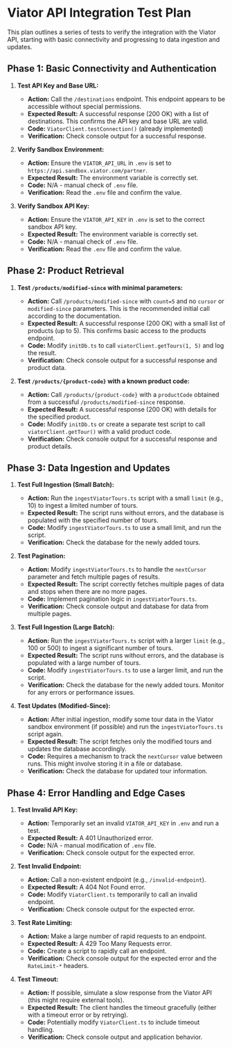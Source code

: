 # Viator API Integration Test Plan

This plan outlines a series of tests to verify the integration with the Viator API, starting with basic connectivity and progressing to data ingestion and updates.

## Phase 1: Basic Connectivity and Authentication

1.  **Test API Key and Base URL:**
    *   **Action:** Call the `/destinations` endpoint. This endpoint appears to be accessible without special permissions.
    *   **Expected Result:** A successful response (200 OK) with a list of destinations. This confirms the API key and base URL are valid.
    *   **Code:** `ViatorClient.testConnection()` (already implemented)
    *   **Verification:** Check console output for a successful response.

2.  **Verify Sandbox Environment:**
    *   **Action:** Ensure the `VIATOR_API_URL` in `.env` is set to `https://api.sandbox.viator.com/partner`.
    *   **Expected Result:** The environment variable is correctly set.
    *   **Code:** N/A - manual check of `.env` file.
    *   **Verification:** Read the `.env` file and confirm the value.

3.  **Verify Sandbox API Key:**
    *   **Action:** Ensure the `VIATOR_API_KEY` in `.env` is set to the correct sandbox API key.
    *   **Expected Result:** The environment variable is correctly set.
    *   **Code:** N/A - manual check of `.env` file.
    *   **Verification:** Read the `.env` file and confirm the value.

## Phase 2: Product Retrieval

1.  **Test `/products/modified-since` with minimal parameters:**
    *   **Action:** Call `/products/modified-since` with `count=5` and no `cursor` or `modified-since` parameters. This is the recommended initial call according to the documentation.
    *   **Expected Result:** A successful response (200 OK) with a small list of products (up to 5). This confirms basic access to the products endpoint.
    *   **Code:** Modify `initDb.ts` to call `viatorClient.getTours(1, 5)` and log the result.
    *   **Verification:** Check console output for a successful response and product data.

2.  **Test `/products/{product-code}` with a known product code:**
    *   **Action:** Call `/products/{product-code}` with a `productCode` obtained from a successful `/products/modified-since` response.
    *   **Expected Result:** A successful response (200 OK) with details for the specified product.
    *   **Code:** Modify `initDb.ts` or create a separate test script to call `viatorClient.getTour()` with a valid product code.
    *   **Verification:** Check console output for a successful response and product details.

## Phase 3: Data Ingestion and Updates

1.  **Test Full Ingestion (Small Batch):**
    *   **Action:** Run the `ingestViatorTours.ts` script with a small `limit` (e.g., 10) to ingest a limited number of tours.
    *   **Expected Result:** The script runs without errors, and the database is populated with the specified number of tours.
    *   **Code:** Modify `ingestViatorTours.ts` to use a small limit, and run the script.
    *   **Verification:** Check the database for the newly added tours.

2.  **Test Pagination:**
    *   **Action:** Modify `ingestViatorTours.ts` to handle the `nextCursor` parameter and fetch multiple pages of results.
    *   **Expected Result:** The script correctly fetches multiple pages of data and stops when there are no more pages.
    *   **Code:** Implement pagination logic in `ingestViatorTours.ts`.
    *   **Verification:** Check console output and database for data from multiple pages.

3.  **Test Full Ingestion (Large Batch):**
    *   **Action:** Run the `ingestViatorTours.ts` script with a larger `limit` (e.g., 100 or 500) to ingest a significant number of tours.
    *   **Expected Result:** The script runs without errors, and the database is populated with a large number of tours.
    *   **Code:** Modify `ingestViatorTours.ts` to use a larger limit, and run the script.
    *   **Verification:** Check the database for the newly added tours. Monitor for any errors or performance issues.

4.  **Test Updates (Modified-Since):**
    *   **Action:** After initial ingestion, modify some tour data in the Viator sandbox environment (if possible) and run the `ingestViatorTours.ts` script again.
    *   **Expected Result:** The script fetches only the modified tours and updates the database accordingly.
    *   **Code:** Requires a mechanism to track the `nextCursor` value between runs. This might involve storing it in a file or database.
    *   **Verification:** Check the database for updated tour information.

## Phase 4: Error Handling and Edge Cases

1.  **Test Invalid API Key:**
    *   **Action:** Temporarily set an invalid `VIATOR_API_KEY` in `.env` and run a test.
    *   **Expected Result:** A 401 Unauthorized error.
    *   **Code:** N/A - manual modification of `.env` file.
    *   **Verification:** Check console output for the expected error.

2.  **Test Invalid Endpoint:**
    *   **Action:** Call a non-existent endpoint (e.g., `/invalid-endpoint`).
    *   **Expected Result:** A 404 Not Found error.
    *   **Code:** Modify `ViatorClient.ts` temporarily to call an invalid endpoint.
    *   **Verification:** Check console output for the expected error.

3.  **Test Rate Limiting:**
    *   **Action:** Make a large number of rapid requests to an endpoint.
    *   **Expected Result:** A 429 Too Many Requests error.
    *   **Code:** Create a script to rapidly call an endpoint.
    *   **Verification:** Check console output for the expected error and the `RateLimit-*` headers.

4. **Test Timeout:**
    * **Action:**  If possible, simulate a slow response from the Viator API (this might require external tools).
    * **Expected Result:**  The client handles the timeout gracefully (either with a timeout error or by retrying).
    * **Code:**  Potentially modify `ViatorClient.ts` to include timeout handling.
    * **Verification:**  Check console output and application behavior.